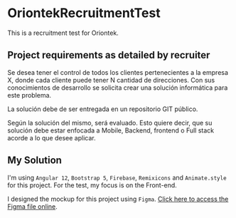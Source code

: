 # OriontekRecruitmentTest

This is a recruitment test for Oriontek.

## Project requirements as detailed by recruiter
Se desea tener el control de todos los clientes pertenecientes a la empresa X, donde cada cliente puede tener N cantidad de direcciones. Con sus conocimientos de desarrollo se solicita crear una solución informática para este problema.

La solución debe de ser entregada en un repositorio GIT público.

Según la solución del mismo, será evaluado. Esto quiere decir, que su solución debe estar enfocada a Mobile, Backend, frontend o Full stack acorde a lo que desee aplicar.  

## My Solution
I'm using `Angular 12`, `Bootstrap 5`, `Firebase`, `Remixicons` and `Animate.style` for this project. For the test, my focus is on the Front-end.

I designed the mockup for this project using `Figma`. [Click here to access the Figma file online](https://www.figma.com/proto/Ceac8u49vGWM7ACysqiy6s/Untitled?node-id=1%3A3&scaling=min-zoom&page-id=0%3A1).